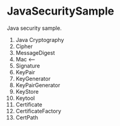 # JavaSecuritySample
Java security sample.

1. Java Cryptography
2. Cipher
3. MessageDigest
4. Mac <--
5. Signature
6. KeyPair
7. KeyGenerator
8. KeyPairGenerator
9. KeyStore
10. Keytool
11. Certificate
12. CertificateFactory
13. CertPath
